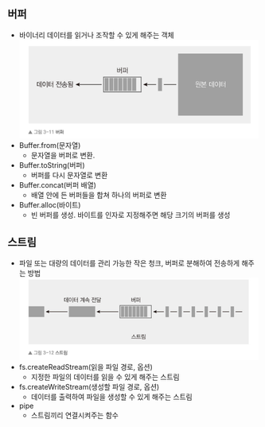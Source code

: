 ## 버퍼
- 바이너리 데이터를 읽거나 조작할 수 있게 해주는 객체  
![img.png](img/buffer.png)
- Buffer.from(문자열)
  - 문자열을 버퍼로 변환.
- Buffer.toString(버퍼)
  - 버퍼를 다시 문자열로 변환
- Buffer.concat(버퍼 배열)
  - 배열 안에 든 버퍼들을 합쳐 하나의 버퍼로 변환
- Buffer.alloc(바이트)
  - 빈 버퍼를 생성. 바이트를 인자로 지정해주면 해당 크기의 버퍼를 생성

## 스트림
- 파일 또는 대량의 데이터를 관리 가능한 작은 청크, 버퍼로 분해하여 전송하게 해주는 방법  
![img.png](img/stream.png)  
- fs.createReadStream(읽을 파일 경로, 옵션)
  - 지정한 파일의 데이터를 읽을 수 있게 해주는 스트림
- fs.createWriteStream(생성할 파일 경로, 옵션)
  - 데이터를 출력하여 파일을 생성할 수 있게 해주는 스트림
- pipe
  - 스트림끼리 연결시켜주는 함수